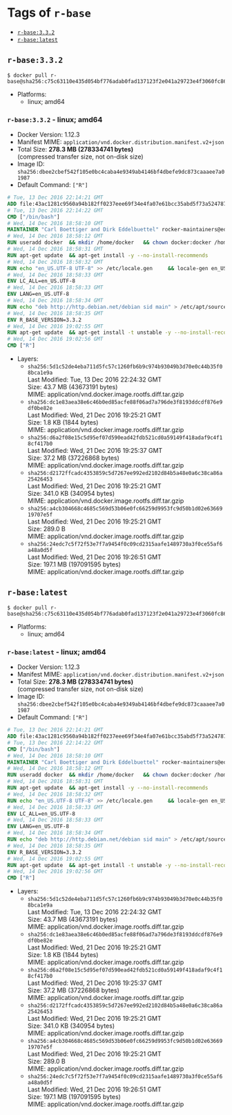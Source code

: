 <!-- THIS FILE IS GENERATED VIA './update-remote.sh' -->

# Tags of `r-base`

-	[`r-base:3.3.2`](#r-base332)
-	[`r-base:latest`](#r-baselatest)

## `r-base:3.3.2`

```console
$ docker pull r-base@sha256:c75c63110e435d054bf776adab0fad137123f2e041a29723e4f3060fc86c374e
```

-	Platforms:
	-	linux; amd64

### `r-base:3.3.2` - linux; amd64

-	Docker Version: 1.12.3
-	Manifest MIME: `application/vnd.docker.distribution.manifest.v2+json`
-	Total Size: **278.3 MB (278334741 bytes)**  
	(compressed transfer size, not on-disk size)
-	Image ID: `sha256:dbee2cbef542f105e0bc4caba4e9349ab4146bf4dbefe9dc873caaaee7a01987`
-	Default Command: `["R"]`

```dockerfile
# Tue, 13 Dec 2016 22:14:21 GMT
ADD file:43ac1281c9560a94b182ff0237eee69f34e4fa07e61bcc35abd5f73a5247870d in / 
# Tue, 13 Dec 2016 22:14:22 GMT
CMD ["/bin/bash"]
# Wed, 14 Dec 2016 18:58:10 GMT
MAINTAINER "Carl Boettiger and Dirk Eddelbuettel" rocker-maintainers@eddelbuettel.com
# Wed, 14 Dec 2016 18:58:12 GMT
RUN useradd docker 	&& mkdir /home/docker 	&& chown docker:docker /home/docker 	&& addgroup docker staff
# Wed, 14 Dec 2016 18:58:31 GMT
RUN apt-get update 	&& apt-get install -y --no-install-recommends 		ed 		less 		locales 		vim-tiny 		wget 		ca-certificates 		fonts-texgyre 	&& rm -rf /var/lib/apt/lists/*
# Wed, 14 Dec 2016 18:58:32 GMT
RUN echo "en_US.UTF-8 UTF-8" >> /etc/locale.gen 	&& locale-gen en_US.utf8 	&& /usr/sbin/update-locale LANG=en_US.UTF-8
# Wed, 14 Dec 2016 18:58:33 GMT
ENV LC_ALL=en_US.UTF-8
# Wed, 14 Dec 2016 18:58:33 GMT
ENV LANG=en_US.UTF-8
# Wed, 14 Dec 2016 18:58:34 GMT
RUN echo "deb http://http.debian.net/debian sid main" > /etc/apt/sources.list.d/debian-unstable.list 	&& echo 'APT::Default-Release "testing";' > /etc/apt/apt.conf.d/default
# Wed, 14 Dec 2016 18:58:35 GMT
ENV R_BASE_VERSION=3.3.2
# Wed, 14 Dec 2016 19:02:55 GMT
RUN apt-get update 	&& apt-get install -t unstable -y --no-install-recommends 		littler                 r-cran-littler 		r-base=${R_BASE_VERSION}* 		r-base-dev=${R_BASE_VERSION}* 		r-recommended=${R_BASE_VERSION}*         && echo 'options(repos = c(CRAN = "https://cran.rstudio.com/"), download.file.method = "libcurl")' >> /etc/R/Rprofile.site         && echo 'source("/etc/R/Rprofile.site")' >> /etc/littler.r 	&& ln -s /usr/share/doc/littler/examples/install.r /usr/local/bin/install.r 	&& ln -s /usr/share/doc/littler/examples/install2.r /usr/local/bin/install2.r 	&& ln -s /usr/share/doc/littler/examples/installGithub.r /usr/local/bin/installGithub.r 	&& ln -s /usr/share/doc/littler/examples/testInstalled.r /usr/local/bin/testInstalled.r 	&& install.r docopt 	&& rm -rf /tmp/downloaded_packages/ /tmp/*.rds 	&& rm -rf /var/lib/apt/lists/*
# Wed, 14 Dec 2016 19:02:56 GMT
CMD ["R"]
```

-	Layers:
	-	`sha256:5d1c52de4eba711d5fc57c1260fb6b9c974b93049b3d70e0c44b35f08bca1e9a`  
		Last Modified: Tue, 13 Dec 2016 22:24:32 GMT  
		Size: 43.7 MB (43673191 bytes)  
		MIME: application/vnd.docker.image.rootfs.diff.tar.gzip
	-	`sha256:dc1e83aea38e6c46b0ed85acfe88f06ad7a796de3f8193ddcdf876e9df0be82e`  
		Last Modified: Wed, 21 Dec 2016 19:25:21 GMT  
		Size: 1.8 KB (1844 bytes)  
		MIME: application/vnd.docker.image.rootfs.diff.tar.gzip
	-	`sha256:d6a2f08e15c5d95ef07d590ead42fdb521cd0a59149f418adaf9c4f18cf417b0`  
		Last Modified: Wed, 21 Dec 2016 19:25:37 GMT  
		Size: 37.2 MB (37226868 bytes)  
		MIME: application/vnd.docker.image.rootfs.diff.tar.gzip
	-	`sha256:d2172ffcadc4353859c5d7267ee992ed2102d84b5a48e0a6c38ca86a25426453`  
		Last Modified: Wed, 21 Dec 2016 19:25:21 GMT  
		Size: 341.0 KB (340954 bytes)  
		MIME: application/vnd.docker.image.rootfs.diff.tar.gzip
	-	`sha256:a4cb304668c4685c569d53b06e0fc66259d9953fc9d50b1d02e6366919707e5f`  
		Last Modified: Wed, 21 Dec 2016 19:25:21 GMT  
		Size: 289.0 B  
		MIME: application/vnd.docker.image.rootfs.diff.tar.gzip
	-	`sha256:24edc7c5f72f53e7f7a9454f0c09cd2315aafe1489730a3f0ce55af6a48a0d5f`  
		Last Modified: Wed, 21 Dec 2016 19:26:51 GMT  
		Size: 197.1 MB (197091595 bytes)  
		MIME: application/vnd.docker.image.rootfs.diff.tar.gzip

## `r-base:latest`

```console
$ docker pull r-base@sha256:c75c63110e435d054bf776adab0fad137123f2e041a29723e4f3060fc86c374e
```

-	Platforms:
	-	linux; amd64

### `r-base:latest` - linux; amd64

-	Docker Version: 1.12.3
-	Manifest MIME: `application/vnd.docker.distribution.manifest.v2+json`
-	Total Size: **278.3 MB (278334741 bytes)**  
	(compressed transfer size, not on-disk size)
-	Image ID: `sha256:dbee2cbef542f105e0bc4caba4e9349ab4146bf4dbefe9dc873caaaee7a01987`
-	Default Command: `["R"]`

```dockerfile
# Tue, 13 Dec 2016 22:14:21 GMT
ADD file:43ac1281c9560a94b182ff0237eee69f34e4fa07e61bcc35abd5f73a5247870d in / 
# Tue, 13 Dec 2016 22:14:22 GMT
CMD ["/bin/bash"]
# Wed, 14 Dec 2016 18:58:10 GMT
MAINTAINER "Carl Boettiger and Dirk Eddelbuettel" rocker-maintainers@eddelbuettel.com
# Wed, 14 Dec 2016 18:58:12 GMT
RUN useradd docker 	&& mkdir /home/docker 	&& chown docker:docker /home/docker 	&& addgroup docker staff
# Wed, 14 Dec 2016 18:58:31 GMT
RUN apt-get update 	&& apt-get install -y --no-install-recommends 		ed 		less 		locales 		vim-tiny 		wget 		ca-certificates 		fonts-texgyre 	&& rm -rf /var/lib/apt/lists/*
# Wed, 14 Dec 2016 18:58:32 GMT
RUN echo "en_US.UTF-8 UTF-8" >> /etc/locale.gen 	&& locale-gen en_US.utf8 	&& /usr/sbin/update-locale LANG=en_US.UTF-8
# Wed, 14 Dec 2016 18:58:33 GMT
ENV LC_ALL=en_US.UTF-8
# Wed, 14 Dec 2016 18:58:33 GMT
ENV LANG=en_US.UTF-8
# Wed, 14 Dec 2016 18:58:34 GMT
RUN echo "deb http://http.debian.net/debian sid main" > /etc/apt/sources.list.d/debian-unstable.list 	&& echo 'APT::Default-Release "testing";' > /etc/apt/apt.conf.d/default
# Wed, 14 Dec 2016 18:58:35 GMT
ENV R_BASE_VERSION=3.3.2
# Wed, 14 Dec 2016 19:02:55 GMT
RUN apt-get update 	&& apt-get install -t unstable -y --no-install-recommends 		littler                 r-cran-littler 		r-base=${R_BASE_VERSION}* 		r-base-dev=${R_BASE_VERSION}* 		r-recommended=${R_BASE_VERSION}*         && echo 'options(repos = c(CRAN = "https://cran.rstudio.com/"), download.file.method = "libcurl")' >> /etc/R/Rprofile.site         && echo 'source("/etc/R/Rprofile.site")' >> /etc/littler.r 	&& ln -s /usr/share/doc/littler/examples/install.r /usr/local/bin/install.r 	&& ln -s /usr/share/doc/littler/examples/install2.r /usr/local/bin/install2.r 	&& ln -s /usr/share/doc/littler/examples/installGithub.r /usr/local/bin/installGithub.r 	&& ln -s /usr/share/doc/littler/examples/testInstalled.r /usr/local/bin/testInstalled.r 	&& install.r docopt 	&& rm -rf /tmp/downloaded_packages/ /tmp/*.rds 	&& rm -rf /var/lib/apt/lists/*
# Wed, 14 Dec 2016 19:02:56 GMT
CMD ["R"]
```

-	Layers:
	-	`sha256:5d1c52de4eba711d5fc57c1260fb6b9c974b93049b3d70e0c44b35f08bca1e9a`  
		Last Modified: Tue, 13 Dec 2016 22:24:32 GMT  
		Size: 43.7 MB (43673191 bytes)  
		MIME: application/vnd.docker.image.rootfs.diff.tar.gzip
	-	`sha256:dc1e83aea38e6c46b0ed85acfe88f06ad7a796de3f8193ddcdf876e9df0be82e`  
		Last Modified: Wed, 21 Dec 2016 19:25:21 GMT  
		Size: 1.8 KB (1844 bytes)  
		MIME: application/vnd.docker.image.rootfs.diff.tar.gzip
	-	`sha256:d6a2f08e15c5d95ef07d590ead42fdb521cd0a59149f418adaf9c4f18cf417b0`  
		Last Modified: Wed, 21 Dec 2016 19:25:37 GMT  
		Size: 37.2 MB (37226868 bytes)  
		MIME: application/vnd.docker.image.rootfs.diff.tar.gzip
	-	`sha256:d2172ffcadc4353859c5d7267ee992ed2102d84b5a48e0a6c38ca86a25426453`  
		Last Modified: Wed, 21 Dec 2016 19:25:21 GMT  
		Size: 341.0 KB (340954 bytes)  
		MIME: application/vnd.docker.image.rootfs.diff.tar.gzip
	-	`sha256:a4cb304668c4685c569d53b06e0fc66259d9953fc9d50b1d02e6366919707e5f`  
		Last Modified: Wed, 21 Dec 2016 19:25:21 GMT  
		Size: 289.0 B  
		MIME: application/vnd.docker.image.rootfs.diff.tar.gzip
	-	`sha256:24edc7c5f72f53e7f7a9454f0c09cd2315aafe1489730a3f0ce55af6a48a0d5f`  
		Last Modified: Wed, 21 Dec 2016 19:26:51 GMT  
		Size: 197.1 MB (197091595 bytes)  
		MIME: application/vnd.docker.image.rootfs.diff.tar.gzip

